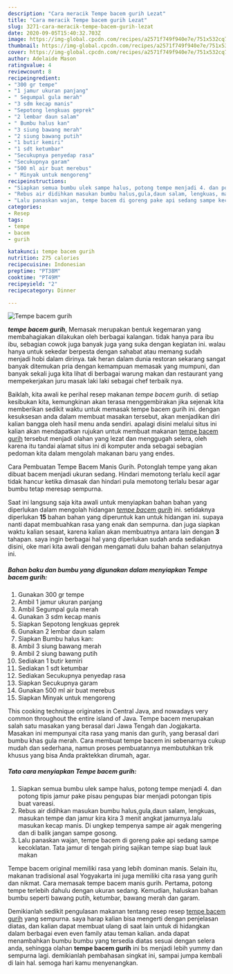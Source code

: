 ```yaml
---
description: "Cara meracik Tempe bacem gurih Lezat"
title: "Cara meracik Tempe bacem gurih Lezat"
slug: 3271-cara-meracik-tempe-bacem-gurih-lezat
date: 2020-09-05T15:40:32.703Z
image: https://img-global.cpcdn.com/recipes/a2571f749f940e7e/751x532cq70/tempe-bacem-gurih-foto-resep-utama.jpg
thumbnail: https://img-global.cpcdn.com/recipes/a2571f749f940e7e/751x532cq70/tempe-bacem-gurih-foto-resep-utama.jpg
cover: https://img-global.cpcdn.com/recipes/a2571f749f940e7e/751x532cq70/tempe-bacem-gurih-foto-resep-utama.jpg
author: Adelaide Mason
ratingvalue: 4
reviewcount: 8
recipeingredient:
- "300 gr tempe"
- "1 jamur ukuran panjang"
- " Segumpal gula merah"
- "3 sdm kecap manis"
- "Sepotong lengkuas geprek"
- "2 lembar daun salam"
- " Bumbu halus kan"
- "3 siung bawang merah"
- "2 siung bawang putih"
- "1 butir kemiri"
- "1 sdt ketumbar"
- "Secukupnya penyedap rasa"
- "Secukupnya garam"
- "500 ml air buat merebus"
- " Minyak untuk mengoreng"
recipeinstructions:
- "Siapkan semua bumbu ulek sampe halus, potong tempe menjadi 4. dan potong tipis jamur pake pisau pengupas biar menjadi potongan tipis buat vareasi."
- "Rebus air didihkan masukan bumbu halus,gula,daun salam, lengkuas, masukan tempe dan jamur kira kira 3 menit angkat jamurnya.lalu masukan kecap manis. Di ungkep tempenya sampe air agak mengering dan di balik jangan sampe gosong."
- "Lalu panaskan wajan, tempe bacem di goreng pake api sedang sampe kecoklatan. Tata jamur di tengah piring sajikan tempe siap buat lauk makan"
categories:
- Resep
tags:
- tempe
- bacem
- gurih

katakunci: tempe bacem gurih 
nutrition: 275 calories
recipecuisine: Indonesian
preptime: "PT38M"
cooktime: "PT49M"
recipeyield: "2"
recipecategory: Dinner

---
```



![Tempe bacem gurih](https://img-global.cpcdn.com/recipes/a2571f749f940e7e/751x532cq70/tempe-bacem-gurih-foto-resep-utama.jpg)

<b><i>tempe bacem gurih</i></b>, Memasak merupakan bentuk kegemaran yang membahagiakan dilakukan oleh berbagai kalangan. tidak hanya para ibu ibu, sebagian cowok juga banyak juga yang suka dengan kegiatan ini. walau hanya untuk sekedar berpesta dengan sahabat atau memang sudah menjadi hobi dalam dirinya. tak heran dalam dunia restoran sekarang sangat banyak ditemukan pria dengan kemampuan memasak yang mumpuni, dan banyak sekali juga kita lihat di berbagai warung makan dan restaurant yang mempekerjakan juru masak laki laki sebagai chef terbaik nya.

Baiklah, kita awali ke perihal resep makanan <i>tempe bacem gurih</i>. di setiap kesibukan kita, kemungkinan akan terasa menggembirakan jika sejenak kita memberikan sedikit waktu untuk memasak tempe bacem gurih ini. dengan kesuksesan anda dalam membuat masakan tersebut, akan menjadikan diri kalian bangga oleh hasil menu anda sendiri. apalagi disini melalui situs ini kalian akan mendapatkan rujukan untuk membuat makanan <u>tempe bacem gurih</u> tersebut menjadi olahan yang lezat dan menggugah selera, oleh karena itu tandai alamat situs ini di komputer anda sebagai sebagian pedoman kita dalam mengolah makanan baru yang endes.

Cara Pembuatan Tempe Bacem Manis Gurih. Potonglah tempe yang akan dibuat bacem menjadi ukuran sedang. Hindari memotong terlalu kecil agar tidak hancur ketika dimasak dan hindari pula memotong terlalu besar agar bumbu tetap meresap sempurna.


Saat ini langsung saja kita awali untuk menyiapkan bahan bahan yang diperlukan dalam mengolah hidangan <u><i>tempe bacem gurih</i></u> ini. setidaknya diperlukan <b>15</b> bahan bahan yang diperuntuk kan untuk hidangan ini. supaya nanti dapat membuahkan rasa yang enak dan sempurna. dan juga siapkan waktu kalian sesaat, karena kalian akan membuatnya antara lain dengan <b>3</b> tahapan. saya ingin berbagai hal yang diperlukan sudah anda sediakan disini, oke mari kita awali dengan mengamati dulu bahan bahan selanjutnya ini.

<!--inarticleads1-->

##### Bahan baku dan bumbu yang digunakan dalam menyiapkan Tempe bacem gurih:

1. Gunakan 300 gr tempe
1. Ambil 1 jamur ukuran panjang
1. Ambil  Segumpal gula merah
1. Gunakan 3 sdm kecap manis
1. Siapkan Sepotong lengkuas geprek
1. Gunakan 2 lembar daun salam
1. Siapkan  Bumbu halus kan:
1. Ambil 3 siung bawang merah
1. Ambil 2 siung bawang putih
1. Sediakan 1 butir kemiri
1. Sediakan 1 sdt ketumbar
1. Sediakan Secukupnya penyedap rasa
1. Siapkan Secukupnya garam
1. Gunakan 500 ml air buat merebus
1. Siapkan  Minyak untuk mengoreng


This cooking technique originates in Central Java, and nowadays very common throughout the entire island of Java. Tempe bacem merupakan salah satu masakan yang berasal dari Jawa Tengah dan Jogjakarta. Masakan ini mempunyai cita rasa yang manis dan gurih, yang berasal dari bumbu khas gula merah. Cara membuat tempe bacem ini sebenarnya cukup mudah dan sederhana, namun proses pembuatannya membutuhkan trik khusus yang bisa Anda praktekkan dirumah, agar. 

<!--inarticleads2-->

##### Tata cara menyiapkan Tempe bacem gurih:

1. Siapkan semua bumbu ulek sampe halus, potong tempe menjadi 4. dan potong tipis jamur pake pisau pengupas biar menjadi potongan tipis buat vareasi.
1. Rebus air didihkan masukan bumbu halus,gula,daun salam, lengkuas, masukan tempe dan jamur kira kira 3 menit angkat jamurnya.lalu masukan kecap manis. Di ungkep tempenya sampe air agak mengering dan di balik jangan sampe gosong.
1. Lalu panaskan wajan, tempe bacem di goreng pake api sedang sampe kecoklatan. Tata jamur di tengah piring sajikan tempe siap buat lauk makan


Tempe bacem original memiliki rasa yang lebih dominan manis. Selain itu, makanan tradisional asal Yogyakarta ini juga memiliki cita rasa yang gurih dan nikmat. Cara memasak tempe bacem manis gurih. Pertama, potong tempe terlebih dahulu dengan ukuran sedang. Kemudian, haluskan bahan bumbu seperti bawang putih, ketumbar, bawang merah dan garam. 

Demikianlah sedikit pengulasan makanan tentang resep resep <u>tempe bacem gurih</u> yang sempurna. saya harap kalian bisa mengerti dengan penjelasan diatas, dan kalian dapat membuat ulang di saat lain untuk di hidangkan dalam berbagai even even family atau teman kalian. anda dapat menambahkan bumbu bumbu yang tersedia diatas sesuai dengan selera anda, sehingga olahan <b>tempe bacem gurih</b> ini bs menjadi lebih yummy dan sempurna lagi. demikianlah pembahasan singkat ini, sampai jumpa kembali di lain hal. semoga hari kamu menyenangkan.
